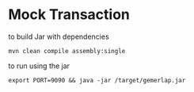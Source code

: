 # Mock Transaction

to build Jar with dependencies

```
mvn clean compile assembly:single
```

to run using the jar

```
export PORT=9090 && java -jar /target/gemerlap.jar
```
